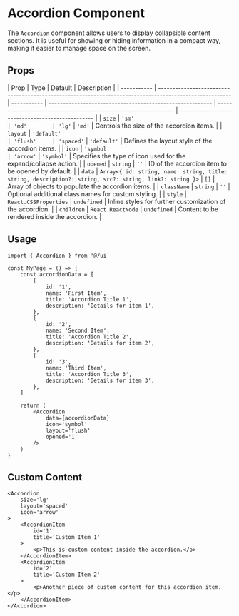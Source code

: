 # Accordion Component

The `Accordion` component allows users to display collapsible content sections. It is useful for showing or hiding information in a compact way, making it easier to manage space on the screen.

## Props

| Prop        | Type                                                                                                    | Default     | Description                                               |
| ----------- | ------------------------------------------------------------------------------------------------------- | ----------- | --------------------------------------------------------- | --------------------------------------------------------------- | ------------------------------------------------ |
| `size`      | `'sm'                                                                                                   | 'md'        | 'lg'`                                                     | `'md'`                                                          | Controls the size of the accordion items.        |
| `layout`    | `'default'                                                                                              | 'flush'     | 'spaced'`                                                 | `'default'`                                                     | Defines the layout style of the accordion items. |
| `icon`      | `'symbol'                                                                                               | 'arrow'`    | `'symbol'`                                                | Specifies the type of icon used for the expand/collapse action. |
| `opened`    | `string`                                                                                                | `''`        | ID of the accordion item to be opened by default.         |
| `data`      | `Array<{ id: string, name: string, title: string, description?: string, src?: string, link?: string }>` | `[]`        | Array of objects to populate the accordion items.         |
| `className` | `string`                                                                                                | `''`        | Optional additional class names for custom styling.       |
| `style`     | `React.CSSProperties`                                                                                   | `undefined` | Inline styles for further customization of the accordion. |
| `children`  | `React.ReactNode`                                                                                       | `undefined` | Content to be rendered inside the accordion.              |

## Usage

```tsx
import { Accordion } from '@/ui'

const MyPage = () => {
	const accordionData = [
		{
			id: '1',
			name: 'First Item',
			title: 'Accordion Title 1',
			description: 'Details for item 1',
		},
		{
			id: '2',
			name: 'Second Item',
			title: 'Accordion Title 2',
			description: 'Details for item 2',
		},
		{
			id: '3',
			name: 'Third Item',
			title: 'Accordion Title 3',
			description: 'Details for item 3',
		},
	]

	return (
		<Accordion
			data={accordionData}
			icon='symbol'
			layout='flush'
			opened='1'
		/>
	)
}
```

## Custom Content

```tsx
<Accordion
	size='lg'
	layout='spaced'
	icon='arrow'
>
	<AccordionItem
		id='1'
		title='Custom Item 1'
	>
		<p>This is custom content inside the accordion.</p>
	</AccordionItem>
	<AccordionItem
		id='2'
		title='Custom Item 2'
	>
		<p>Another piece of custom content for this accordion item.</p>
	</AccordionItem>
</Accordion>
```

